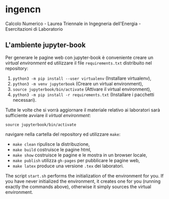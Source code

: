 # ingencn

Calcolo Numerico - Laurea Triennale in Ingegneria dell'Energia - Esercitazioni di Laboratorio

## L'ambiente jupyter-book

Per generare le pagine web con jupyter-book è conveniente creare un *virtual environment* ed
utilizzare il file `requirements.txt` distribuito nel repository:

1. `python3 -m pip install --user virtualenv` (Installare virtualenv),
2. `python3 -m venv jupyterbook` (Creare un virtual environment),
3. `source jupyterbook/bin/activate` (Attivare il virtual environment),
4. `python3 -m pip install -r requirements.txt` (Installare i pacchetti necessari).

Tutte le volte che si vorrà aggiornare il materiale relativo ai laboratori sarà
sufficiente avviare il *virtual environment*:

```
source jupyterbook/bin/activate
```

navigare nella cartella del repository ed utilizzare `make`:

- `make clean` ripulisce la distribuzione,
- `make build` costruisce le pagine html,
- `make show` costruisce le pagine e le mostra in un browser locale,
- `make publish` utilizza `gh-pages` per pubblicare le pagine web,
- `make latex` produce una versione `.tex` dei laboratori.

The script `start.sh` performs the initialization of the environment for you. If you have never initialized the environment, it creates one for you (running exactly the commands above), otherwise it simply sources the virtual environment.
